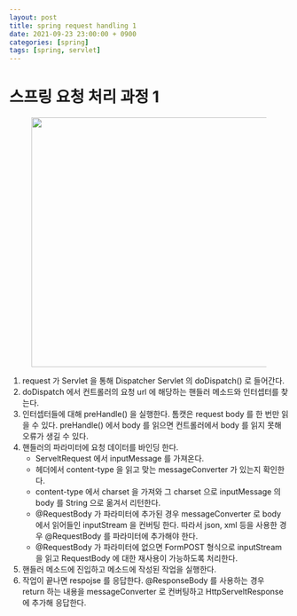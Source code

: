```yaml
---
layout: post
title: spring request handling 1
date: 2021-09-23 23:00:00 + 0900
categories: [spring]
tags: [spring, servlet]
---
```

# 스프링 요청 처리 과정 1

<figure>
  <img src="https://user-images.githubusercontent.com/13375810/134381785-9ba80f37-4068-4afd-8660-a3fda3376ea6.png" height="450"  alt=""/>
</figure>

1. request 가 Servlet 을 통해 Dispatcher Servlet 의 doDispatch() 로 들어간다.
2. doDispatch 에서 컨트롤러의 요청 url 에 해당하는 핸들러 메소드와 인터셉터를 찾는다.
3. 인터셉터들에 대해 preHandle() 을 실행한다. 톰캣은 request body 를 한 번만 읽을 수 있다. preHandle() 에서 body 를 읽으면 컨트롤러에서 body 를 읽지 못해 오류가 생길 수 있다.
4. 핸들러의 파라미터에 요청 데이터를 바인딩 한다. 
   - ServeltRequest 에서 inputMessage 를 가져온다.
   - 헤더에서 content-type 을 읽고 맞는 messageConverter 가 있는지 확인한다.
   - content-type 에서 charset 을 가져와 그 charset 으로 inputMessage 의 body 를 String 으로 옮겨서 리턴한다.
   - @RequestBody 가 파라미터에 추가된 경우 messageConverter 로 body 에서 읽어들인 inputStream 을 컨버팅 한다. 따라서 json, xml 등을 사용한 경우 @RequestBody 를 파라미터에 추가해야 한다.
   - @RequestBody 가 파라미터에 없으면 FormPOST 형식으로 inputStream 을 읽고 RequestBody 에 대한 재사용이 가능하도록 처리한다.
5. 핸들러 메소드에 진입하고 메소드에 작성된 작업을 실행한다.
6. 작업이 끝나면 respojse 를 응답한다. @ResponseBody 를 사용하는 경우 return 하는 내용을 messageConverter 로 컨버팅하고 HttpServeltResponse 에 추가해 응답한다.